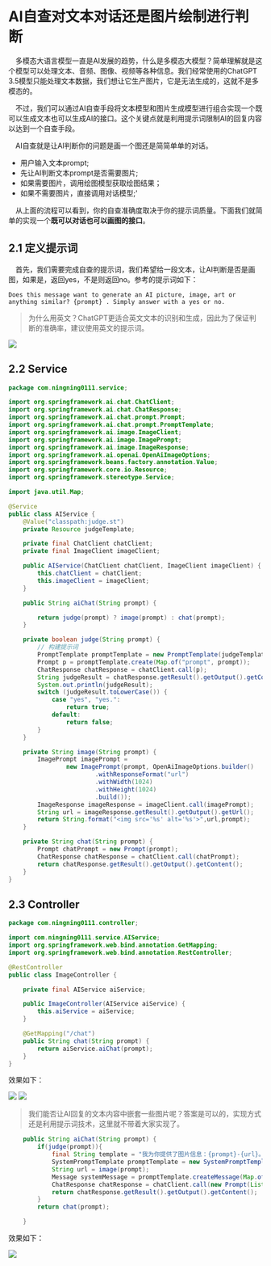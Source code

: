 # AI自查对文本对话还是图片绘制进行判断

&emsp;多模态大语言模型一直是AI发展的趋势，什么是多模态大模型？简单理解就是这个模型可以处理文本、音频、图像、视频等各种信息。我们经常使用的ChatGPT 3.5模型只能处理文本数据，我们想让它生产图片，它是无法生成的，这就不是多模态的。

&emsp;不过，我们可以通过AI自查手段将文本模型和图片生成模型进行组合实现一个既可以生成文本也可以生成AI的接口。这个关键点就是利用提示词限制AI的回复内容以达到一个自查手段。

&emsp;AI自查就是让AI判断你的问题是画一个图还是简简单单的对话。

- 用户输入文本prompt;
- 先让AI判断文本prompt是否需要图片;
- 如果需要图片，调用绘图模型获取绘图结果；
- 如果不需要图片，直接调用对话模型;'

&emsp;从上面的流程可以看到，你的自查准确度取决于你的提示词质量。下面我们就简单的实现一个**既可以对话也可以画图的接口**。

## 2.1 定义提示词

&emsp;首先，我们需要完成自查的提示词，我们希望给一段文本，让AI判断是否是画图，如果是，返回yes，不是则返回no。参考的提示词如下：

`Does this message want to generate an AI picture, image, art or anything similar? {prompt} . Simply answer with a yes or no.`

> 为什么用英文？ChatGPT更适合英文文本的识别和生成，因此为了保证判断的准确率，建议使用英文的提示词。

![](images/3.7.png)

## 2.2 Service

```java
package com.ningning0111.service;

import org.springframework.ai.chat.ChatClient;
import org.springframework.ai.chat.ChatResponse;
import org.springframework.ai.chat.prompt.Prompt;
import org.springframework.ai.chat.prompt.PromptTemplate;
import org.springframework.ai.image.ImageClient;
import org.springframework.ai.image.ImagePrompt;
import org.springframework.ai.image.ImageResponse;
import org.springframework.ai.openai.OpenAiImageOptions;
import org.springframework.beans.factory.annotation.Value;
import org.springframework.core.io.Resource;
import org.springframework.stereotype.Service;

import java.util.Map;

@Service
public class AIService {
    @Value("classpath:judge.st")
    private Resource judgeTemplate;

    private final ChatClient chatClient;
    private final ImageClient imageClient;

    public AIService(ChatClient chatClient, ImageClient imageClient) {
        this.chatClient = chatClient;
        this.imageClient = imageClient;
    }

    public String aiChat(String prompt) {

        return judge(prompt) ? image(prompt) : chat(prompt);
    }

    private boolean judge(String prompt) {
        // 构建提示词
        PromptTemplate promptTemplate = new PromptTemplate(judgeTemplate);
        Prompt p = promptTemplate.create(Map.of("prompt", prompt));
        ChatResponse chatResponse = chatClient.call(p);
        String judgeResult = chatResponse.getResult().getOutput().getContent();
        System.out.println(judgeResult);
        switch (judgeResult.toLowerCase()) {
            case "yes", "yes.":
                return true;
            default:
                return false;
        }
    }

    private String image(String prompt) {
        ImagePrompt imagePrompt =
                new ImagePrompt(prompt, OpenAiImageOptions.builder()
                        .withResponseFormat("url")
                        .withWidth(1024)
                        .withHeight(1024)
                        .build());
        ImageResponse imageResponse = imageClient.call(imagePrompt);
        String url = imageResponse.getResult().getOutput().getUrl();
        return String.format("<img src='%s' alt='%s'>",url,prompt);
    }

    private String chat(String prompt) {
        Prompt chatPrompt = new Prompt(prompt);
        ChatResponse chatResponse = chatClient.call(chatPrompt);
        return chatResponse.getResult().getOutput().getContent();
    }
}

```

## 2.3 Controller

```java
package com.ningning0111.controller;

import com.ningning0111.service.AIService;
import org.springframework.web.bind.annotation.GetMapping;
import org.springframework.web.bind.annotation.RestController;

@RestController
public class ImageController {

    private final AIService aiService;

    public ImageController(AIService aiService) {
        this.aiService = aiService;
    }

    @GetMapping("/chat")
    public String chat(String prompt) {
        return aiService.aiChat(prompt);
    }
}

```

效果如下：

![](images/3.8.png)
![](images/3.9.png)


> 我们能否让AI回复的文本内容中嵌套一些图片呢？答案是可以的，实现方式还是利用提示词技术，这里就不带着大家实现了。

```java
    public String aiChat(String prompt) {
        if(judge(prompt)){
            final String template = "我为你提供了图片信息：{prompt}-{url}。你需要结合图片信息对问题进行回复。注意，你的回复内容需要表现得天生就知道这些图片信息一样。";
            SystemPromptTemplate promptTemplate = new SystemPromptTemplate(template);
            String url = image(prompt);
            Message systemMessage = promptTemplate.createMessage(Map.of("prompt", prompt, "url", url));
            ChatResponse chatResponse = chatClient.call(new Prompt(List.of(systemMessage, new UserMessage(prompt))));
            return chatResponse.getResult().getOutput().getContent();
        }
        return chat(prompt);

    }
```

效果如下：

![](images/3.10.png)